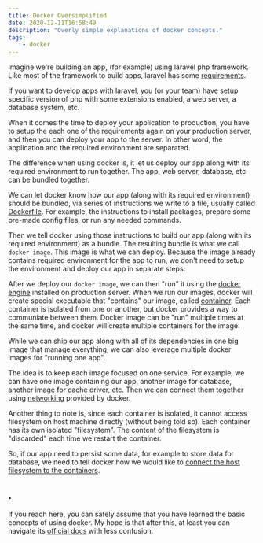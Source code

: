 ```yaml
---
title: Docker Oversimplified
date: 2020-12-11T16:58:49
description: "Overly simple explanations of docker concepts."
tags:
    - docker
---
```


Imagine we're building an app, (for example) using laravel php framework. Like most of the framework to build apps, laravel has some [requirements](https://laravel.com/docs/8.x#installation).

If you want to develop apps with laravel, you (or your team) have setup specific version of php with some extensions enabled, a web server, a database system, etc.

When it comes the time to deploy your application to production, you have to setup the each one of the requirements again on your production server, and then you can deploy your app to the server. In other word, the application and the required environment are separated.

The difference when using docker is, it let us deploy our app along with its required environment to run together. The app, web server, database, etc can be bundled together.

We can let docker know how our app (along with its required environment) should be bundled, via series of instructions we write to a file, usually called [Dockerfile](https://docs.docker.com/engine/reference/builder/). For example, the instructions to install packages, prepare some pre-made config files, or run any needed commands.

Then we tell docker using those instructions to build our app (along with its required environment) as a bundle. The resulting bundle is what we call `docker image`. This image is what we can deploy. Because the image already contains required environment for the app to run, we don't need to setup the environment and deploy our app in separate steps.

After we deploy our `docker image`, we can then "run" it using the [docker engine](https://docs.docker.com/get-started/overview/#docker-engine) installed on production server. When we run our images, docker will create special executable that "contains" our image, called [container](https://www.docker.com/resources/what-container). Each container is isolated from one or another, but docker provides a way to communiate between them. Docker image can be "run" multiple times at the same time, and docker will create multiple containers for the image.

While we can ship our app along with all of its dependencies in one big image that manage everything, we can also leverage multiple docker images for "running one app".

The idea is to keep each image focused on one service. For example, we can have one image containing our app, another image for database, another image for cache driver, etc. Then we can connect them together using [networking](https://docs.docker.com/network/) provided by docker.

Another thing to note is, since each container is isolated, it cannot access filesystem on host machine directly (without being told so). Each container has its own isolated "filesystem". The content of the filesystem is "discarded" each time we restart the container.

So, if our app need to persist some data, for example to store data for database, we need to tell docker how we would like to [connect the host filesystem to the containers](https://docs.docker.com/storage/).

## .

If you reach here, you can safely assume that you have learned the basic concepts of using docker. My hope is that after this, at least you can navigate its [official docs](https://docs.docker.com/) with less confusion.

